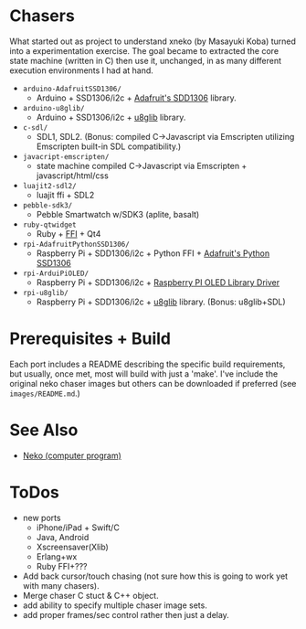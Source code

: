 Chasers
=======

What started out as project to understand xneko (by Masayuki Koba)
turned into a experimentation exercise.  The goal became to extracted
the core state machine (written in C) then use it, unchanged, in as
many different execution environments I had at hand.

- `arduino-AdafruitSSD1306/`
    - Arduino + SSD1306/i2c + [Adafruit's SDD1306](https://github.com/adafruit/Adafruit_SSD1306) library.
- `arduino-u8glib/`
    - Arduino + SSD1306/i2c + [u8glib](https://github.com/olikraus/u8glib) library.
- `c-sdl/`
    - SDL1, SDL2.  (Bonus: compiled C->Javascript via Emscripten utilizing Emscripten built-in SDL compatibility.)
- `javacript-emscripten/`
    - state machine compiled C->Javascript via Emscripten + javascript/html/css
- `luajit2-sdl2/`
    - luajit ffi + SDL2
- `pebble-sdk3/`
    - Pebble Smartwatch w/SDK3 (aplite, basalt)
- `ruby-qtwidget`
    - Ruby + [FFI](https://github.com/ffi/ffi) + Qt4
- `rpi-AdafruitPythonSSD1306/`
    - Raspberry Pi + SDD1306/i2c + Python FFI + [Adafruit's Python SSD1306](https://github.com/adafruit/Adafruit_Python_SSD1306)
- `rpi-ArduiPiOLED/`
    - Raspberry Pi + SDD1306/i2c + [Raspberry PI OLED Library Driver](https://github.com/hallard/ArduiPi_OLED)
- `rpi-u8glib/`
    - Raspberry Pi + SDD1306/i2c + [u8glib](https://github.com/olikraus/u8glib) library. (Bonus: u8glib+SDL)

# Prerequisites + Build
Each port includes a README describing the specific build
requirements, but usually, once met, most will build with just a
'make'.  I've include the original neko chaser images but others can
be downloaded if preferred (see `images/README.md`.)

# See Also
- [Neko (computer program)](https://en.wikipedia.org/wiki/Neko_\(computer_program\))

# ToDos
- new ports
    - iPhone/iPad + Swift/C
    - Java, Android
    - Xscreensaver(Xlib)
    - Erlang+wx
	- Ruby FFI+???
- Add back cursor/touch chasing (not sure how this is going to work yet with many chasers).
- Merge chaser C stuct & C++ object.
- add ability to specify multiple chaser image sets.
- add proper frames/sec control rather then just a delay.
